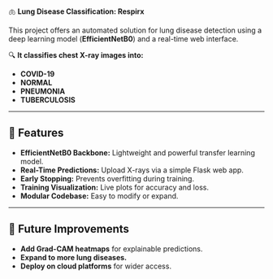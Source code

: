  🫁 **Lung Disease Classification: Respirx**

This project offers an automated solution for lung disease detection using a deep learning model (**EfficientNetB0**) and a real-time web interface.

🔍 **It classifies chest X-ray images into:**
- **COVID-19**
- **NORMAL**
- **PNEUMONIA**
- **TUBERCULOSIS**

---

## 🚀 **Features**
- **EfficientNetB0 Backbone:** Lightweight and powerful transfer learning model.
- **Real-Time Predictions:** Upload X-rays via a simple Flask web app.
- **Early Stopping:** Prevents overfitting during training.
- **Training Visualization:** Live plots for accuracy and loss.
- **Modular Codebase:** Easy to modify or expand.

---

## 🌟 **Future Improvements**
- **Add Grad-CAM heatmaps** for explainable predictions.
- **Expand to more lung diseases.**
- **Deploy on cloud platforms** for wider access.
